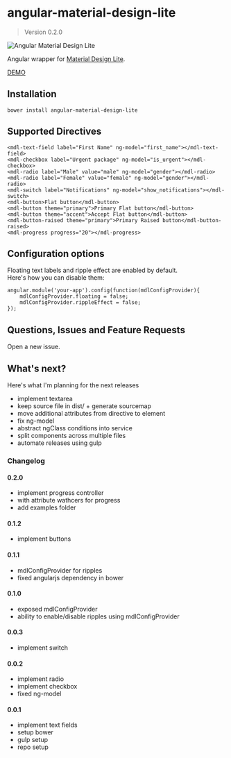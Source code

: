 # angular-material-design-lite
> Version 0.2.0

![Angular Material Design Lite](http://i.imgur.com/SI4Nmb3.png)

Angular wrapper for [Material Design Lite](http://getmdl.io).


[DEMO](http://jadjoubran.github.io/angular-material-design-lite/)


## Installation

`bower install angular-material-design-lite`


## Supported Directives

`<mdl-text-field label="First Name" ng-model="first_name"></mdl-text-field>`  
`<mdl-checkbox label="Urgent package" ng-model="is_urgent"></mdl-checkbox>`  
`<mdl-radio label="Male" value="male" ng-model="gender"></mdl-radio>`  
`<mdl-radio label="Female" value="female" ng-model="gender"></mdl-radio>`  
`<mdl-switch label="Notifications" ng-model="show_notifications"></mdl-switch>`   
`<mdl-button>Flat button</mdl-button>`   
`<mdl-button theme="primary">Primary Flat button</mdl-button>`   
`<mdl-button theme="accent">Accept Flat button</mdl-button>`   
`<mdl-button-raised theme="primary">Primary Raised button</mdl-button-raised>`   
`<mdl-progress progress="20"></mdl-progress>`   


## Configuration options

Floating text labels and ripple effect are enabled by default.  
Here's how you can disable them:

    angular.module('your-app').config(function(mdlConfigProvider){
        mdlConfigProvider.floating = false;
        mdlConfigProvider.rippleEffect = false;
    });

## Questions, Issues and Feature Requests

Open a new issue.

## What's next?

Here's what I'm planning for the next releases

+ implement textarea
+ keep source file in dist/ + generate sourcemap
+ move additional attributes from directive to element
+ fix ng-model
+ abstract ngClass conditions into service
+ split components across multiple files
+ automate releases using gulp



### Changelog

#### 0.2.0

+ implement progress controller
+ with attribute wathcers for progress
+ add examples folder

#### 0.1.2

+ implement buttons

#### 0.1.1

+ mdlConfigProvider for ripples
+ fixed angularjs dependency in bower


#### 0.1.0

+ exposed mdlConfigProvider
+ ability to enable/disable ripples using mdlConfigProvider

#### 0.0.3

+ implement switch


#### 0.0.2

+ implement radio
+ implement checkbox
+ fixed ng-model


#### 0.0.1

+ implement text fields
+ setup bower
+ gulp setup
+ repo setup
